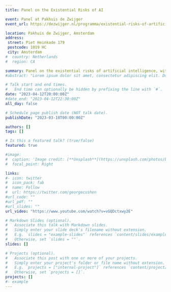 ```yaml
---
title: Panel on the Existential Risks of AI

event: Panel at Pakhuis de Zwijger
event_url: https://dezwijger.nl/programma/existential-risks-of-artificial-intelligence

location: Pakhuis de Zwijger, Amsterdam
address:
 street: Piet Heinkade 179
 postcode: 1019 HC
 city: Amsterdam
#  country: Netherlands
#  region: CA

summary: Panel on the existential risks of artificial intelligence, with Stuart Russell, Maxim Februari, Queeny-Aimee Rajkowski, Tim Bakker, and others.
#abstract: "Lorem ipsum dolor sit amet, consectetur adipiscing elit. Duis posuere tellusac convallis placerat. Proin tincidunt magna sed ex sollicitudin condimentum. Sed ac faucibus dolor, scelerisque sollicitudin nisi. Cras purus urna, suscipit quis sapien eu, pulvinar tempor diam."

# Talk start and end times.
#   End time can optionally be hidden by prefixing the line with `#`.
date: "2023-04-12T20:00:00Z"
#date_end: "2023-04-12T22:30:00Z"
all_day: false

# Schedule page publish date (NOT talk date).
publishDate: "2023-03-18T00:00:00Z"

authors: []
tags: []

# Is this a featured talk? (true/false)
featured: true

#image:
#  caption: 'Image credit: [**Unsplash**](https://unsplash.com/photos/bzdhc5b3Bxs)'
#  focal_point: Right

links: 
#- icon: twitter
#  icon_pack: fab
#  name: Follow
#  url: https://twitter.com/georgecushen
#url_code: ""
#url_pdf: ""
#url_slides: ""
url_video: "https://www.youtube.com/watch?v=vGQDctxwy2E"

# Markdown Slides (optional).
#   Associate this talk with Markdown slides.
#   Simply enter your slide deck's filename without extension.
#   E.g. `slides = "example-slides"` references `content/slides/example-slides.md`.
#   Otherwise, set `slides = ""`.
slides: []

# Projects (optional).
#   Associate this post with one or more of your projects.
#   Simply enter your project's folder or file name without extension.
#   E.g. `projects = ["internal-project"]` references `content/project/deep-learning/index.md`.
#   Otherwise, set `projects = []`.
projects: []
#- example
---
```

